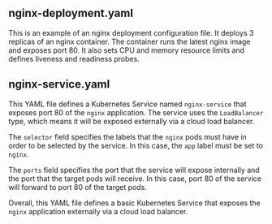 ## nginx-deployment.yaml
This is an example of an nginx deployment configuration file. It deploys 3 replicas of an nginx container. The container runs the latest nginx image and exposes port 80. It also sets CPU and memory resource limits and defines liveness and readiness probes.

## nginx-service.yaml
This YAML file defines a Kubernetes Service named `nginx-service` that exposes port 80 of the `nginx` application. The service uses the `LoadBalancer` type, which means it will be exposed externally via a cloud load balancer.

The `selector` field specifies the labels that the `nginx` pods must have in order to be selected by the service. In this case, the `app` label must be set to `nginx`.

The `ports` field specifies the port that the service will expose internally and the port that the target pods will receive. In this case, port 80 of the service will forward to port 80 of the target pods.

Overall, this YAML file defines a basic Kubernetes Service that exposes the `nginx` application externally via a cloud load balancer.
